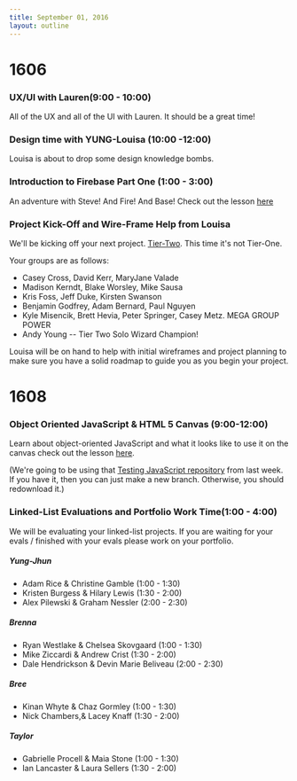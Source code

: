 ```yaml
---
title: September 01, 2016
layout: outline
---
```

# 1606

### UX/UI with Lauren(9:00 - 10:00)

All of the UX and all of the UI with Lauren. It should be a great time!

### Design time with YUNG-Louisa (10:00 -12:00)

Louisa is about to drop some design knowledge bombs.

### Introduction to Firebase Part One (1:00 - 3:00)

An adventure with Steve! And Fire! And Base! Check out the lesson [here](https://github.com/turingschool-examples/snippet-sampler/blob/master/README.md)

### Project Kick-Off and Wire-Frame Help from Louisa

We'll be kicking off your next project. [Tier-Two](http://frontend.turing.io/projects/tier-two.html). This time it's not Tier-One.

Your groups are as follows:

* Casey Cross, David Kerr, MaryJane Valade
* Madison Kerndt, Blake Worsley, Mike Sausa
* Kris Foss, Jeff Duke, Kirsten Swanson
* Benjamin Godfrey, Adam Bernard, Paul Nguyen
* Kyle Misencik, Brett Hevia, Peter Springer, Casey Metz. MEGA GROUP POWER
* Andy Young -- Tier Two Solo Wizard Champion!

Louisa will be on hand to help with initial wireframes and project planning to make sure you have a solid roadmap to guide you as you begin your project.

# 1608

### Object Oriented JavaScript & HTML 5 Canvas (9:00-12:00)

Learn about object-oriented JavaScript and what it looks like to use it on the canvas check out the lesson [here](https://github.com/mdn/advanced-js-fundamentals-ck/blob/gh-pages/tutorials/03-object-oriented-javascript/03-canvas-and-object-oriented-javascript.md).

(We're going to be using that [Testing JavaScript repository][tjs] from last week. If you have it, then you can just make a new branch. Otherwise, you should redownload it.)

[tjs]: https://github.com/turingschool-examples/testing-javascript

### Linked-List Evaluations and Portfolio Work Time(1:00 - 4:00)

We will be evaluating your linked-list projects. If you are waiting for your evals / finished with your evals please work on your portfolio.


##### Yung-Jhun

* Adam Rice & Christine Gamble (1:00 - 1:30)
* Kristen Burgess & Hilary Lewis (1:30 - 2:00)
* Alex Pilewski & Graham Nessler (2:00 - 2:30)

##### Brenna

* Ryan Westlake & Chelsea Skovgaard (1:00 - 1:30)
* Mike Ziccardi & Andrew Crist (1:30 - 2:00)
* Dale Hendrickson & Devin Marie Beliveau (2:00 - 2:30)

##### Bree

* Kinan Whyte & Chaz Gormley (1:00 - 1:30)
* Nick Chambers,& Lacey Knaff (1:30 - 2:00)

##### Taylor

* Gabrielle Procell & Maia Stone (1:00 - 1:30)
* Ian Lancaster & Laura Sellers  (1:30 - 2:00)
